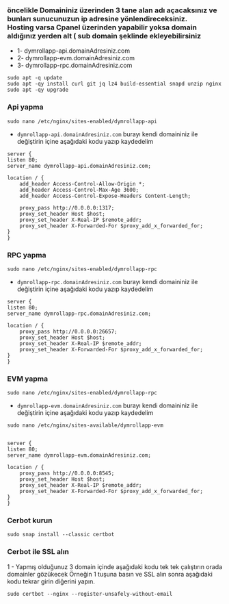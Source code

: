 ###  öncelikle Domaininiz üzerinden 3 tane alan adı açacaksınız ve bunları sunucunuzun ip adresine yönlendireceksiniz. <br> Hosting varsa Cpanel üzerinden yapabilir yoksa domain aldığınız yerden alt ( sub domain şeklinde ekleyebilirsiniz

- 1- dymrollapp-api.domainAdresiniz.com
- 2- dymrollapp-evm.domainAdresiniz.com
- 3- dymrollapp-rpc.domainAdresiniz.com

```
sudo apt -q update
sudo apt -qy install curl git jq lz4 build-essential snapd unzip nginx
sudo apt -qy upgrade
```

###  Api yapma

```
sudo nano /etc/nginx/sites-enabled/dymrollapp-api
```

- `dymrollapp-api.domainAdresiniz.com` burayı kendi domaininiz ile değiştirin içine aşağıdaki kodu yazıp kaydedelim

```
server {
listen 80;
server_name dymrollapp-api.domainAdresiniz.com;

location / {
    add_header Access-Control-Allow-Origin *;
    add_header Access-Control-Max-Age 3600;
    add_header Access-Control-Expose-Headers Content-Length;
    
    proxy_pass http://0.0.0.0:1317;
    proxy_set_header Host $host;
    proxy_set_header X-Real-IP $remote_addr;
    proxy_set_header X-Forwarded-For $proxy_add_x_forwarded_for;
}
}
```

###  RPC yapma

```
sudo nano /etc/nginx/sites-enabled/dymrollapp-rpc
```

- `dymrollapp-rpc.domainAdresiniz.com` burayı kendi domaininiz ile değiştirin içine aşağıdaki kodu yazıp kaydedelim

```
server {
listen 80;
server_name dymrollapp-rpc.domainAdresiniz.com;

location / {
    proxy_pass http://0.0.0.0:26657;
    proxy_set_header Host $host;
    proxy_set_header X-Real-IP $remote_addr;
    proxy_set_header X-Forwarded-For $proxy_add_x_forwarded_for;
}
}
```

###  EVM yapma

```
sudo nano /etc/nginx/sites-enabled/dymrollapp-rpc
```

- `dymrollapp-evm.domainAdresiniz.com` burayı kendi domaininiz ile değiştirin içine aşağıdaki kodu yazıp kaydedelim

```
sudo nano /etc/nginx/sites-available/dymrollapp-evm


server {
listen 80;
server_name dymrollapp-evm.domainAdresiniz.com;

location / {
    proxy_pass http://0.0.0.0:8545;
    proxy_set_header Host $host;
    proxy_set_header X-Real-IP $remote_addr;
    proxy_set_header X-Forwarded-For $proxy_add_x_forwarded_for;
}
}
```


###  Cerbot kurun

```
sudo snap install --classic certbot
```

###  Cerbot ile SSL alın

1 - Yapmış olduğunuz 3 domain içinde aşağıdaki kodu tek tek çalıştırın orada domainler gözükecek Örneğin 1 tuşuna basın ve SSL alın sonra aşağıdaki kodu tekrar girin diğerini yapın.

```
sudo certbot --nginx --register-unsafely-without-email
```
